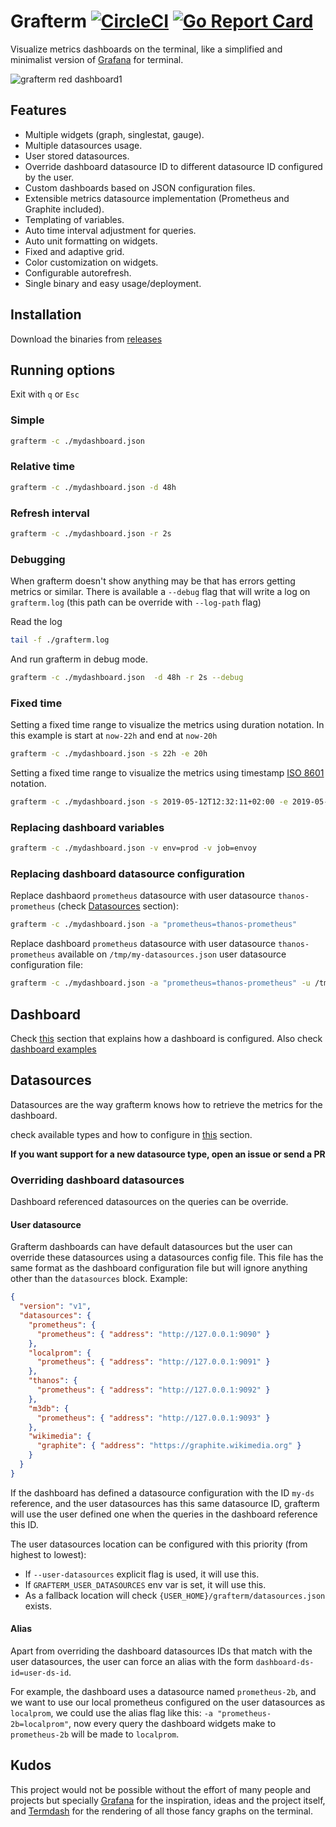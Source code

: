 # Grafterm [![CircleCI][circleci-image]][circleci-url] [![Go Report Card][go-reportcard-image]][go-reportcard-url]

Visualize metrics dashboards on the terminal, like a simplified and minimalist version of [Grafana] for terminal.

![grafterm red dashboard](/img/grafterm-red-compressed.gif)1

## Features

- Multiple widgets (graph, singlestat, gauge).
- Multiple datasources usage.
- User stored datasources.
- Override dashboard datasource ID to different datasource ID configured by the user.
- Custom dashboards based on JSON configuration files.
- Extensible metrics datasource implementation (Prometheus and Graphite included).
- Templating of variables.
- Auto time interval adjustment for queries.
- Auto unit formatting on widgets.
- Fixed and adaptive grid.
- Color customization on widgets.
- Configurable autorefresh.
- Single binary and easy usage/deployment.

## Installation

Download the binaries from [releases]

## Running options

Exit with `q` or `Esc`

### Simple

```bash
grafterm -c ./mydashboard.json
```

### Relative time

```bash
grafterm -c ./mydashboard.json -d 48h
```

### Refresh interval

```bash
grafterm -c ./mydashboard.json -r 2s
```

### Debugging

When grafterm doesn't show anything may be that has errors getting metrics or similar. There is available a `--debug` flag that will write a log on `grafterm.log` (this path can be override with `--log-path` flag)

Read the log

```bash
tail -f ./grafterm.log
```

And run grafterm in debug mode.

```bash
grafterm -c ./mydashboard.json  -d 48h -r 2s --debug
```

### Fixed time

Setting a fixed time range to visualize the metrics using duration notation. In this example is start at `now-22h` and end at `now-20h`

```bash
grafterm -c ./mydashboard.json -s 22h -e 20h
```

Setting a fixed time range to visualize the metrics using timestamp [ISO 8601] notation.

```bash
grafterm -c ./mydashboard.json -s 2019-05-12T12:32:11+02:00 -e 2019-05-12T12:35:11+02:00
```

### Replacing dashboard variables

```bash
grafterm -c ./mydashboard.json -v env=prod -v job=envoy
```

### Replacing dashboard datasource configuration

Replace dashbaord `prometheus` datasource with user datasource `thanos-prometheus` (check [Datasources](#datasources) section):

```bash
grafterm -c ./mydashboard.json -a "prometheus=thanos-prometheus"
```

Replace dashboard `prometheus` datasource with user datasource `thanos-prometheus` available on `/tmp/my-datasources.json` user datasource configuration file:

```bash
grafterm -c ./mydashboard.json -a "prometheus=thanos-prometheus" -u /tmp/my-datasources.json
```

## Dashboard

Check [this][cfg-md] section that explains how a dashboard is configured. Also check [dashboard examples][dashboard-examples]

## Datasources

Datasources are the way grafterm knows how to retrieve the metrics for the dashboard.

check available types and how to configure in [this][cfg-md] section.

**If you want support for a new datasource type, open an issue or send a PR**

### Overriding dashboard datasources

Dashboard referenced datasources on the queries can be override.

#### User datasource

Grafterm dashboards can have default datasources but the user can override these datasources using a datasources config file. This file has the same format as the dashboard configuration file but will ignore anything other than the `datasources` block. Example:

```json
{
  "version": "v1",
  "datasources": {
    "prometheus": {
      "prometheus": { "address": "http://127.0.0.1:9090" }
    },
    "localprom": {
      "prometheus": { "address": "http://127.0.0.1:9091" }
    },
    "thanos": {
      "prometheus": { "address": "http://127.0.0.1:9092" }
    },
    "m3db": {
      "prometheus": { "address": "http://127.0.0.1:9093" }
    },
    "wikimedia": {
      "graphite": { "address": "https://graphite.wikimedia.org" }
    }
  }
}
```

If the dashboard has defined a datasource configuration with the ID `my-ds` reference, and the user datasources has this same datasource ID, grafterm will use the user defined one when the queries in the dashboard reference this ID.

The user datasources location can be configured with this priority (from highest to lowest):

- If `--user-datasources` explicit flag is used, it will use this.
- If `GRAFTERM_USER_DATASOURCES` env var is set, it will use this.
- As a fallback location will check `{USER_HOME}/grafterm/datasources.json` exists.

#### Alias

Apart from overriding the dashboard datasources IDs that match with the user datasources, the user can force an alias with the form `dashboard-ds-id=user-ds-id`.

For example, the dashboard uses a datasource named `prometheus-2b`, and we want to use our local prometheus configured on the user datasources as `localprom`, we could use the alias flag like this: `-a "prometheus-2b=localprom"`, now every query the dashboard widgets make to `prometheus-2b` will be made to `localprom`.

## Kudos

This project would not be possible without the effort of many people and projects but specially [Grafana] for the inspiration, ideas and the project itself, and [Termdash] for the rendering of all those fancy graphs on the terminal.

[circleci-image]: https://img.shields.io/circleci/project/github/slok/grafterm/master.svg
[circleci-url]: https://circleci.com/gh/slok/grafterm
[go-reportcard-image]: https://goreportcard.com/badge/github.com/slok/grafterm
[go-reportcard-url]: https://goreportcard.com/report/github.com/slok/grafterm
[grafana]: https://grafana.com/
[termdash]: https://github.com/mum4k/termdash
[releases]: https://github.com/slok/grafterm/releases
[cfg-md]: /docs/cfg.md
[dashboard-examples]: /dashboard-examples
[iso 8601]: https://en.wikipedia.org/wiki/ISO_8601
[prometheus]: http://prometheus.io
